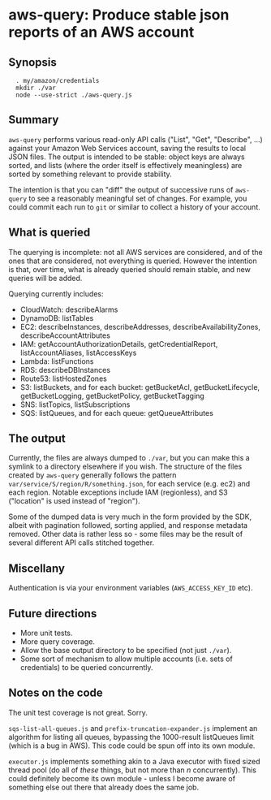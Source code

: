 aws-query: Produce stable json reports of an AWS account
========================================================

Synopsis
--------

`  . my/amazon/credentials`  
`  mkdir ./var`  
`  node --use-strict ./aws-query.js`  

Summary
-------

`aws-query` performs various read-only API calls ("List", "Get", "Describe",
...) against your Amazon Web Services account, saving the results to local
JSON files.  The output is intended to be stable: object keys are always
sorted, and lists (where the order itself is effectively meaningless) are
sorted by something relevant to provide stability.

The intention is that you can "diff" the output of successive runs of
`aws-query` to see a reasonably meaningful set of changes.  For example, you
could commit each run to `git` or similar to collect a history of your
account.

What is queried
---------------

The querying is incomplete: not all AWS services are considered, and of the
ones that are considered, not everything is queried.  However the intention is
that, over time, what is already queried should remain stable, and new queries
will be added.

Querying currently includes:

 * CloudWatch: describeAlarms
 * DynamoDB: listTables
 * EC2: describeInstances, describeAddresses, describeAvailabilityZones,
   describeAccountAttributes
 * IAM: getAccountAuthorizationDetails, getCredentialReport,
   listAccountAliases, listAccessKeys
 * Lambda: listFunctions
 * RDS: describeDBInstances
 * Route53: listHostedZones
 * S3: listBuckets, and for each bucket: getBucketAcl, getBucketLifecycle,
   getBucketLogging, getBucketPolicy, getBucketTagging
 * SNS: listTopics, listSubscriptions
 * SQS: listQueues, and for each queue: getQueueAttributes

The output
----------

Currently, the files are always dumped to `./var`, but you can make this a
symlink to a directory elsewhere if you wish.  The structure of the files
created by `aws-query` generally follows the pattern
`var/service/S/region/R/something.json`, for each service (e.g. ec2) and each
region.  Notable exceptions include IAM (regionless), and S3 ("location" is
used instead of "region").

Some of the dumped data is very much in the form provided by the SDK, albeit
with pagination followed, sorting applied, and response metadata removed.
Other data is rather less so - some files may be the result of several
different API calls stitched together.

Miscellany
----------

Authentication is via your environment variables (`AWS_ACCESS_KEY_ID` etc).

Future directions
-----------------

 * More unit tests.
 * More query coverage.
 * Allow the base output directory to be specified (not just `./var`).
 * Some sort of mechanism to allow multiple accounts (i.e. sets
   of credentials) to be queried concurrently.

Notes on the code
-----------------

The unit test coverage is not great.  Sorry.

`sqs-list-all-queues.js` and `prefix-truncation-expander.js` implement an
algorithm for listing all queues, bypassing the 1000-result listQueues limit
(which is a bug in AWS).  This code could be spun off into its own module.

`executor.js` implements something akin to a Java executor with fixed sized
thread pool (do all of _these_ things, but not more than _n_ concurrently).
This could definitely become its own module - unless I become aware of
something else out there that already does the same job.

